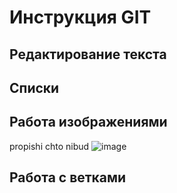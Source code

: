# Инструкция GIT

## Редактирование текста

## Списки

## Работа изображениями
propishi chto nibud
![image](git2.png)
## Работа с ветками